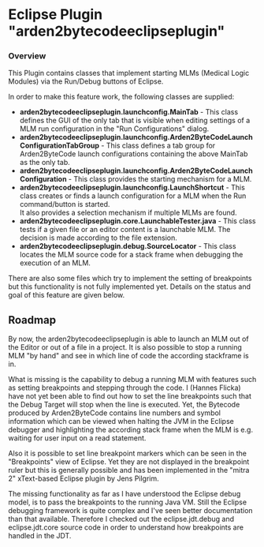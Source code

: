 # Eclipse Plugin "arden2bytecodeeclipseplugin"

### Overview

This Plugin contains classes that implement starting MLMs 
(Medical Logic Modules) via the Run/Debug buttons of Eclipse.

In order to make this feature work, the following classes are
supplied:

* **arden2bytecodeeclipseplugin.launchconfig.MainTab** - 
  This class defines the GUI of the only tab that is visible
  when editing settings of a MLM run configuration in the 
  "Run Configurations" dialog.
* **arden2bytecodeeclipseplugin.launchconfig.Arden2ByteCodeLaunchConfigurationTabGroup** - 
  This class defines a tab group for Arden2ByteCode launch 
  configurations containing the above MainTab as the only 
  tab.
* **arden2bytecodeeclipseplugin.launchconfig.Arden2ByteCodeLaunchConfiguration** -
  This class provides the starting mechanism for a MLM.
* **arden2bytecodeeclipseplugin.launchconfig.LaunchShortcut** - 
  This class creates or finds a launch configuration 
  for a MLM when the Run command/button is started.  
  It also provides a selection mechanism if multiple MLMs
  are found.
* **arden2bytecodeeclipseplugin.core.LaunchableTester.java** -
  This class tests if a given file or an editor content is
  a launchable MLM. The decision is made according to the
  file extension.
* **arden2bytecodeeclipseplugin.debug.SourceLocator** - 
  This class locates the MLM source code for a stack
  frame when debugging the execution of an MLM.

There are also some files which try to implement the setting
of breakpoints but this functionality is not fully 
implemented yet. Details on the status and goal of this
feature are given below.
  
## Roadmap

By now, the arden2bytecodeeclipseplugin is able to launch 
an MLM out of the Editor or out of a file in a project.
It is also possible to stop a running MLM "by hand" and
see in which line of code the according stackframe is in.

What is missing is the capability to debug a running MLM
with features such as setting breakpoints and stepping 
through the code. I (Hannes Flicka) have not yet been able
to find out how to set the line breakpoints such that the
Debug Target will stop when the line is executed.
Yet, the Bytecode produced by Arden2ByteCode contains line
numbers and symbol information which can be viewed when
halting the JVM in the Eclipse debugger and highlighting 
the according stack frame when the MLM is e.g. waiting for 
user input on a read statement.

Also it is possible to set line breakpoint markers which 
can be seen in the "Breakpoints" view of Eclipse. Yet they
are not displayed in the breakpoint ruler but this is 
generally possible and has been implemented in the 
"mitra 2" xText-based Eclipse plugin by Jens Pilgrim.

The missing functionality as far as I have understood the
Eclipse debug model, is to pass the breakpoints to the
running Java VM. Still the Eclipse debugging framework is
quite complex and I've seen better documentation than that
available. Therefore I checked out the eclipse.jdt.debug
and eclipse.jdt.core source code in order to understand
how breakpoints are handled in the JDT.